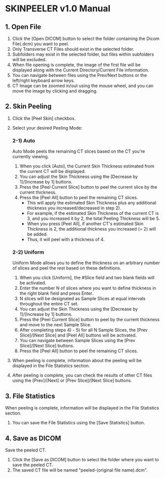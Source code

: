 # SKINPEELER v1.0 Manual

## 1. Open File

1) Click the [Open DICOM] button to select the folder containing the Dicom File(.dcm) you want to peel.
2) Only Transverse CT Files should exist in the selected folder.
3) Subfolders may exist in the selected folder, but files within subfolders will be excluded.
4) When file opening is complete, the image of the first file will be displayed along with the Current Directory/Current File information.
5) You can navigate between files using the Prev/Next buttons or the left/right keyboard arrow keys.
6) CT Image can be zoomed in/out using the mouse wheel, and you can move the image by clicking and dragging.

## 2. Skin Peeling

1) Click the [Peel Skin] checkbox.
2) Select your desired Peeling Mode:
   
   ### 2-1) Auto
   Auto Mode peels the remaining CT slices based on the CT you're currently viewing.

   1) When you click [Auto], the Current Skin Thickness estimated from the current CT will be displayed.
   2) You can adjust the Skin Thickness using the [Decrease by 1]/[Increase by 1] buttons.
   3) Press the [Peel Current Slice] button to peel the current slice by the current thickness.
   4) Press the [Peel All] button to peel the remaining CT slices.
      - This will apply the estimated Skin Thickness plus any additional thickness you increased/decreased in step 2).
      - For example, if the estimated Skin Thickness of the current CT is 3, and you increased it by 2, the total Peeling Thickness will be 5.
      - When you press [Peel All], if another CT's estimated Skin Thickness is 2, the additional thickness you increased (= 2) will be added.
      - Thus, it will peel with a thickness of 4.

   ### 2-2) Uniform
   Uniform Mode allows you to define the thickness on an arbitrary number of slices and peel the rest based on these definitions.

   1) When you click [Uniform], the #Slice field and two blank fields will be activated.
   2) Enter the number N of slices where you want to define thickness in the right blank field and press Enter.
   3) N slices will be designated as Sample Slices at equal intervals throughout the entire CT set.
   4) You can adjust the Skin Thickness using the [Decrease by 1]/[Increase by 1] buttons.
   5) Press the [Peel Current Slice] button to peel by the current thickness and move to the next Sample Slice.
   6) After completing steps 4) - 5) for all N Sample Slices, the [Prev Slice]/[Next Slice] and [Peel All] buttons will be activated.
   7) You can navigate between Sample Slices using the [Prev Slice]/[Next Slice] buttons.
   8) Press the [Peel All] button to peel the remaining CT slices.

3) When peeling is complete, information about the peeling will be displayed in the File Statistics section.
4) After peeling is complete, you can check the results of other CT files using the [Prev]/[Next] or [Prev Slice]/[Next Slice] buttons.

## 3. File Statistics
When peeling is complete, information will be displayed in the File Statistics section.

1) You can save the File Statistics using the [Save Statistics] button.

## 4. Save as DICOM
Save the peeled CT.

1) Click the [Save as DICOM] button to select the folder where you want to save the peeled CT.
2) The saved CT file will be named "peeled-(original file name).dcm".
